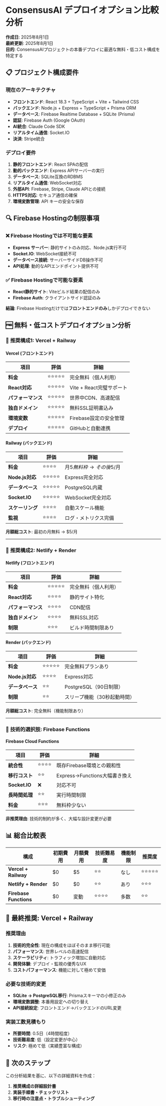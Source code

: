 # ConsensusAI デプロイオプション比較分析

**作成日**: 2025年8月1日  
**最終更新**: 2025年8月1日  
**目的**: ConsensusAIプロジェクトの本番デプロイに最適な無料・低コスト構成を特定する

## 📋 プロジェクト構成要件

### 現在のアーキテクチャ
- **フロントエンド**: React 18.3 + TypeScript + Vite + Tailwind CSS
- **バックエンド**: Node.js + Express + TypeScript + Prisma ORM
- **データベース**: Firebase Realtime Database + SQLite (Prisma)
- **認証**: Firebase Auth (Google OAuth)
- **AI統合**: Claude Code SDK
- **リアルタイム通信**: Socket.IO
- **決済**: Stripe統合

### デプロイ要件
1. **静的フロントエンド**: React SPAの配信
2. **動的バックエンド**: Express APIサーバーの実行
3. **データベース**: SQLite互換のRDBMS
4. **リアルタイム通信**: WebSocket対応
5. **外部API**: Firebase, Stripe, Claude APIとの接続
6. **HTTPS対応**: セキュア通信の確保
7. **環境変数管理**: API キーの安全な保存

## 🔍 Firebase Hostingの制限事項

### ❌ **Firebase Hostingでは不可能な要素**
- **Express サーバー**: 静的サイトのみ対応、Node.js実行不可
- **Socket.IO**: WebSocket接続不可
- **データベース接続**: サーバーサイドDB操作不可
- **API処理**: 動的なAPIエンドポイント提供不可

### ✅ **Firebase Hostingで可能な要素**
- **React静的サイト**: Viteビルド結果の配信のみ
- **Firebase Auth**: クライアントサイド認証のみ

**結論**: Firebase Hostingだけでは**フロントエンドのみ**しかデプロイできない

## 🆓 無料・低コストデプロイオプション分析

### 🥇 **推奨構成1: Vercel + Railway**

#### **Vercel (フロントエンド)**
| 項目 | 評価 | 詳細 |
|------|------|------|
| **料金** | ⭐⭐⭐⭐⭐ | 完全無料（個人利用） |
| **React対応** | ⭐⭐⭐⭐⭐ | Vite + React完璧サポート |
| **パフォーマンス** | ⭐⭐⭐⭐⭐ | 世界中CDN、高速配信 |
| **独自ドメイン** | ⭐⭐⭐⭐⭐ | 無料SSL証明書込み |
| **環境変数** | ⭐⭐⭐⭐⭐ | Firebase設定の安全管理 |
| **デプロイ** | ⭐⭐⭐⭐⭐ | GitHubと自動連携 |

#### **Railway (バックエンド)**
| 項目 | 評価 | 詳細 |
|------|------|------|
| **料金** | ⭐⭐⭐⭐ | 月$5無料枠→その後$5/月 |
| **Node.js対応** | ⭐⭐⭐⭐⭐ | Express完全対応 |
| **データベース** | ⭐⭐⭐⭐⭐ | PostgreSQL内蔵 |
| **Socket.IO** | ⭐⭐⭐⭐⭐ | WebSocket完全対応 |
| **スケーリング** | ⭐⭐⭐⭐ | 自動スケール機能 |
| **監視** | ⭐⭐⭐⭐ | ログ・メトリクス完備 |

**月額総コスト**: 最初の月無料 → $5/月

---

### 🥈 **推奨構成2: Netlify + Render**

#### **Netlify (フロントエンド)**
| 項目 | 評価 | 詳細 |
|------|------|------|
| **料金** | ⭐⭐⭐⭐⭐ | 完全無料（個人利用） |
| **React対応** | ⭐⭐⭐⭐ | 静的サイト特化 |
| **パフォーマンス** | ⭐⭐⭐⭐ | CDN配信 |
| **独自ドメイン** | ⭐⭐⭐⭐ | 無料SSL対応 |
| **制限** | ⭐⭐⭐ | ビルド時間制限あり |

#### **Render (バックエンド)**
| 項目 | 評価 | 詳細 |
|------|------|------|
| **料金** | ⭐⭐⭐⭐⭐ | 完全無料プランあり |
| **Node.js対応** | ⭐⭐⭐⭐ | Express対応 |
| **データベース** | ⭐⭐ | PostgreSQL（90日制限） |
| **制限** | ⭐⭐ | スリープ機能（30秒起動時間） |

**月額総コスト**: 完全無料（機能制限あり）

---

### 🥉 **技術的選択肢: Firebase Functions**

#### **Firebase Cloud Functions**
| 項目 | 評価 | 詳細 |
|------|------|------|
| **統合性** | ⭐⭐⭐⭐ | 既存Firebase環境との親和性 |
| **移行コスト** | ⭐⭐ | Express→Functions大幅書き換え |
| **Socket.IO** | ❌ | 対応不可 |
| **長時間処理** | ⭐⭐ | 実行時間制限 |
| **料金** | ⭐⭐⭐ | 無料枠少ない |

**非推奨理由**: 技術的制約が多く、大幅な設計変更が必要

## 📊 総合比較表

| 構成 | 初期費用 | 月額費用 | 技術難易度 | 機能制限 | 推奨度 |
|------|----------|----------|------------|----------|--------|
| **Vercel + Railway** | $0 | $5 | ⭐⭐ | なし | ⭐⭐⭐⭐⭐ |
| **Netlify + Render** | $0 | $0 | ⭐⭐ | あり | ⭐⭐⭐ |
| **Firebase Functions** | $0 | 変動 | ⭐⭐⭐⭐ | 多数 | ⭐⭐ |

## 🎯 **最終推奨: Vercel + Railway**

### 推奨理由
1. **技術的完全性**: 現在の構成をほぼそのまま移行可能
2. **パフォーマンス**: 世界レベルの高速配信
3. **スケーラビリティ**: トラフィック増加に自動対応
4. **開発体験**: デプロイ・監視の優秀なUX
5. **コストパフォーマンス**: 機能に対して極めて安価

### 必要な技術的変更
- **SQLite → PostgreSQL移行**: Prismaスキーマの小修正のみ
- **環境変数調整**: 本番用設定への切り替え
- **API接続設定**: フロントエンド→バックエンドのURL変更

### 実装工数見積もり
- **所要時間**: 0.5日（4時間程度）
- **技術難易度**: 低（設定変更が中心）
- **リスク**: 極めて低（実績豊富な構成）

## 🚀 次のステップ

この分析結果を基に、以下の詳細資料を作成：
1. **推奨構成の詳細設計書**
2. **実装手順書・チェックリスト**
3. **移行時の注意点・トラブルシューティング**